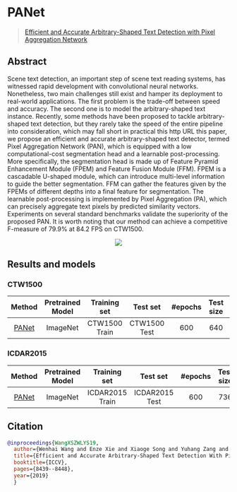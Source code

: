 # PANet

> [Efficient and Accurate Arbitrary-Shaped Text Detection with Pixel Aggregation Network](https://arxiv.org/abs/1908.05900)

<!-- [ALGORITHM] -->

## Abstract

Scene text detection, an important step of scene text reading systems, has witnessed rapid development with convolutional neural networks. Nonetheless, two main challenges still exist and hamper its deployment to real-world applications. The first problem is the trade-off between speed and accuracy. The second one is to model the arbitrary-shaped text instance. Recently, some methods have been proposed to tackle arbitrary-shaped text detection, but they rarely take the speed of the entire pipeline into consideration, which may fall short in practical this http URL this paper, we propose an efficient and accurate arbitrary-shaped text detector, termed Pixel Aggregation Network (PAN), which is equipped with a low computational-cost segmentation head and a learnable post-processing. More specifically, the segmentation head is made up of Feature Pyramid Enhancement Module (FPEM) and Feature Fusion Module (FFM). FPEM is a cascadable U-shaped module, which can introduce multi-level information to guide the better segmentation. FFM can gather the features given by the FPEMs of different depths into a final feature for segmentation. The learnable post-processing is implemented by Pixel Aggregation (PA), which can precisely aggregate text pixels by predicted similarity vectors. Experiments on several standard benchmarks validate the superiority of the proposed PAN. It is worth noting that our method can achieve a competitive F-measure of 79.9% at 84.2 FPS on CTW1500.

<div align=center>
<img src="https://user-images.githubusercontent.com/22607038/142795741-0e1ea962-1596-47c2-8671-27bbe87d0df8.png"/>
</div>

## Results and models

### CTW1500

|                         Method                          | Pretrained Model | Training set  |   Test set   | #epochs | Test size | Precision | Recall | Hmean  |                         Download                          | Batch Size |
| :-----------------------------------------------------: | :--------------: | :-----------: | :----------: | :-----: | :-------: | :-------: | :----: | :----: | :-------------------------------------------------------: | :--------: |
| [PANet](/configs/textdet/panet/panet_resnet18_fpem-ffm_600e_ctw1500.py) |     ImageNet     | CTW1500 Train | CTW1500 Test |   600   |    640    |  0.8208   | 0.7376 | 0.7770 | [model](https://download.openmmlab.com/mmocr/textdet/panet/panet_resnet18_fpem-ffm_600e_ctw1500/panet_resnet18_fpem-ffm_600e_ctw1500_20220826_144818-980f32d0.pth) \| [log](https://download.openmmlab.com/mmocr/textdet/panet/panet_resnet18_fpem-ffm_600e_ctw1500/20220826_144818.log) |   1xb16    |

### ICDAR2015

|                        Method                         | Pretrained Model |  Training set   |    Test set    | #epochs | Test size | Precision | Recall | Hmean  |                        Download                         | Batch Size |
| :---------------------------------------------------: | :--------------: | :-------------: | :------------: | :-----: | :-------: | :-------: | :----: | :----: | :-----------------------------------------------------: | :--------: |
| [PANet](/configs/textdet/panet/panet_resnet18_fpem-ffm_600e_icdar2015.py) |     ImageNet     | ICDAR2015 Train | ICDAR2015 Test |   600   |    736    |  0.8455   | 0.7323 | 0.7848 | [model](https://download.openmmlab.com/mmocr/textdet/panet/panet_resnet18_fpem-ffm_600e_icdar2015/panet_resnet18_fpem-ffm_600e_icdar2015_20220826_144817-be2acdb4.pth) \| [log](https://download.openmmlab.com/mmocr/textdet/panet/panet_resnet18_fpem-ffm_600e_icdar2015/20220826_144817.log) |   1xb16    |

## Citation

```bibtex
@inproceedings{WangXSZWLYS19,
  author={Wenhai Wang and Enze Xie and Xiaoge Song and Yuhang Zang and Wenjia Wang and Tong Lu and Gang Yu and Chunhua Shen},
  title={Efficient and Accurate Arbitrary-Shaped Text Detection With Pixel Aggregation Network},
  booktitle={ICCV},
  pages={8439--8448},
  year={2019}
  }
```
